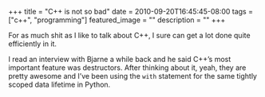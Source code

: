 +++
title =  "C++ is not so bad"
date = 2010-09-20T16:45:45-08:00
tags = ["c++", "programming"]
featured_image = ""
description = ""
+++

For as much shit as I like to talk about C++, I sure can get a lot done quite efficiently in it.

I read an interview with Bjarne a while back and he said C++’s most important feature was destructors. After thinking about it, yeah, they are pretty awesome and I’ve been using the `with` statement for the same tightly scoped data lifetime in Python.
